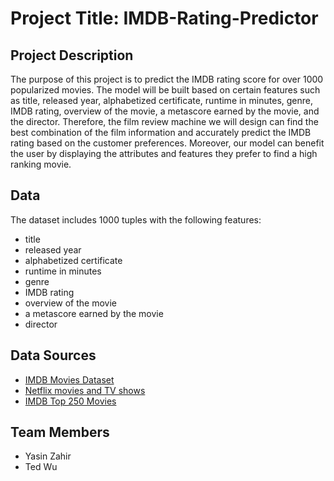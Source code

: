 # Project Title: IMDB-Rating-Predictor

## Project Description
The purpose of this project is to predict the IMDB rating score for over 1000 popularized movies. The model will be built based on certain features such as title, released year, alphabetized certificate, runtime in minutes, genre, IMDB rating, overview of the movie, a metascore earned by the movie, and the director. Therefore, the film review machine we will design can find the best combination of the film information and accurately predict the IMDB rating based on the customer preferences. Moreover, our model can benefit the user by displaying the attributes and features they prefer to find a high ranking movie.

## Data
The dataset includes 1000 tuples with the following features:
- title
- released year
- alphabetized certificate
- runtime in minutes
- genre
- IMDB rating
- overview of the movie
- a metascore earned by the movie
- director

## Data Sources
- [IMDB Movies Dataset](https://www.kaggle.com/datasets/harshitshankhdhar/imdb-dataset-of-top-1000-movies-and-tv-shows)
- [Netflix movies and TV shows](https://www.kaggle.com/datasets/shivamb/netflix-shows)
- [IMDB Top 250 Movies](https://www.kaggle.com/datasets/rajugc/imdb-top-250-movies-dataset)

## Team Members
- Yasin Zahir
- Ted Wu
